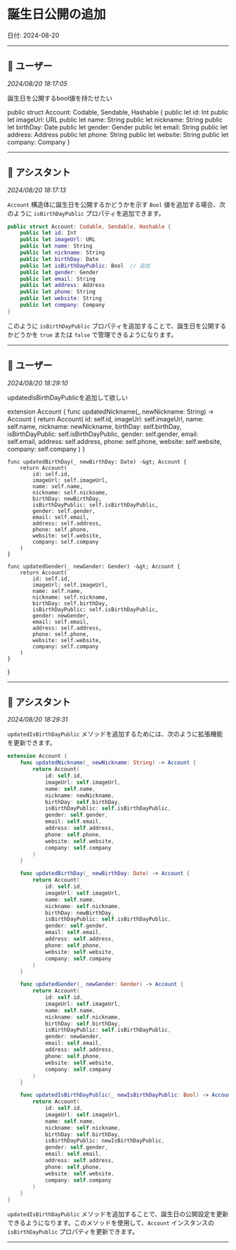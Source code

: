 # 誕生日公開の追加

日付: 2024-08-20

---

## 👤 ユーザー
*2024/08/20 18:17:05*

誕生日を公開するbool値を持たせたい

public struct Account: Codable, Sendable, Hashable {
    public let id: Int
    public let imageUrl: URL
    public let name: String
    public let nickname: String
    public let birthDay: Date
    public let gender: Gender
    public let email: String
    public let address: Address
    public let phone: String
    public let website: String
    public let company: Company
}

---

## 🤖 アシスタント
*2024/08/20 18:17:13*

`Account` 構造体に誕生日を公開するかどうかを示す `Bool` 値を追加する場合、次のように `isBirthDayPublic` プロパティを追加できます。

```swift
public struct Account: Codable, Sendable, Hashable {
    public let id: Int
    public let imageUrl: URL
    public let name: String
    public let nickname: String
    public let birthDay: Date
    public let isBirthDayPublic: Bool  // 追加
    public let gender: Gender
    public let email: String
    public let address: Address
    public let phone: String
    public let website: String
    public let company: Company
}
```

このように `isBirthDayPublic` プロパティを追加することで、誕生日を公開するかどうかを `true` または `false` で管理できるようになります。

---

## 👤 ユーザー
*2024/08/20 18:29:10*

updatedIsBirthDayPublicを追加して欲しい


extension Account {
    func updatedNickname(_ newNickname: String) -&gt; Account {
        return Account(
            id: self.id,
            imageUrl: self.imageUrl,
            name: self.name,
            nickname: newNickname,
            birthDay: self.birthDay,
            isBirthDayPublic: self.isBirthDayPublic,
            gender: self.gender,
            email: self.email,
            address: self.address,
            phone: self.phone,
            website: self.website,
            company: self.company
        )
    }

    func updatedBirthDay(_ newBirthDay: Date) -&gt; Account {
        return Account(
            id: self.id,
            imageUrl: self.imageUrl,
            name: self.name,
            nickname: self.nickname,
            birthDay: newBirthDay,
            isBirthDayPublic: self.isBirthDayPublic,
            gender: self.gender,
            email: self.email,
            address: self.address,
            phone: self.phone,
            website: self.website,
            company: self.company
        )
    }

    func updatedGender(_ newGender: Gender) -&gt; Account {
        return Account(
            id: self.id,
            imageUrl: self.imageUrl,
            name: self.name,
            nickname: self.nickname,
            birthDay: self.birthDay,
            isBirthDayPublic: self.isBirthDayPublic,
            gender: newGender,
            email: self.email,
            address: self.address,
            phone: self.phone,
            website: self.website,
            company: self.company
        )
    }
}

---

## 🤖 アシスタント
*2024/08/20 18:29:31*

`updatedIsBirthDayPublic` メソッドを追加するためには、次のように拡張機能を更新できます。

```swift
extension Account {
    func updatedNickname(_ newNickname: String) -> Account {
        return Account(
            id: self.id,
            imageUrl: self.imageUrl,
            name: self.name,
            nickname: newNickname,
            birthDay: self.birthDay,
            isBirthDayPublic: self.isBirthDayPublic,
            gender: self.gender,
            email: self.email,
            address: self.address,
            phone: self.phone,
            website: self.website,
            company: self.company
        )
    }

    func updatedBirthDay(_ newBirthDay: Date) -> Account {
        return Account(
            id: self.id,
            imageUrl: self.imageUrl,
            name: self.name,
            nickname: self.nickname,
            birthDay: newBirthDay,
            isBirthDayPublic: self.isBirthDayPublic,
            gender: self.gender,
            email: self.email,
            address: self.address,
            phone: self.phone,
            website: self.website,
            company: self.company
        )
    }

    func updatedGender(_ newGender: Gender) -> Account {
        return Account(
            id: self.id,
            imageUrl: self.imageUrl,
            name: self.name,
            nickname: self.nickname,
            birthDay: self.birthDay,
            isBirthDayPublic: self.isBirthDayPublic,
            gender: newGender,
            email: self.email,
            address: self.address,
            phone: self.phone,
            website: self.website,
            company: self.company
        )
    }

    func updatedIsBirthDayPublic(_ newIsBirthDayPublic: Bool) -> Account {
        return Account(
            id: self.id,
            imageUrl: self.imageUrl,
            name: self.name,
            nickname: self.nickname,
            birthDay: self.birthDay,
            isBirthDayPublic: newIsBirthDayPublic,
            gender: self.gender,
            email: self.email,
            address: self.address,
            phone: self.phone,
            website: self.website,
            company: self.company
        )
    }
}
```

`updatedIsBirthDayPublic` メソッドを追加することで、誕生日の公開設定を更新できるようになります。このメソッドを使用して、`Account` インスタンスの `isBirthDayPublic` プロパティを更新できます。

---
